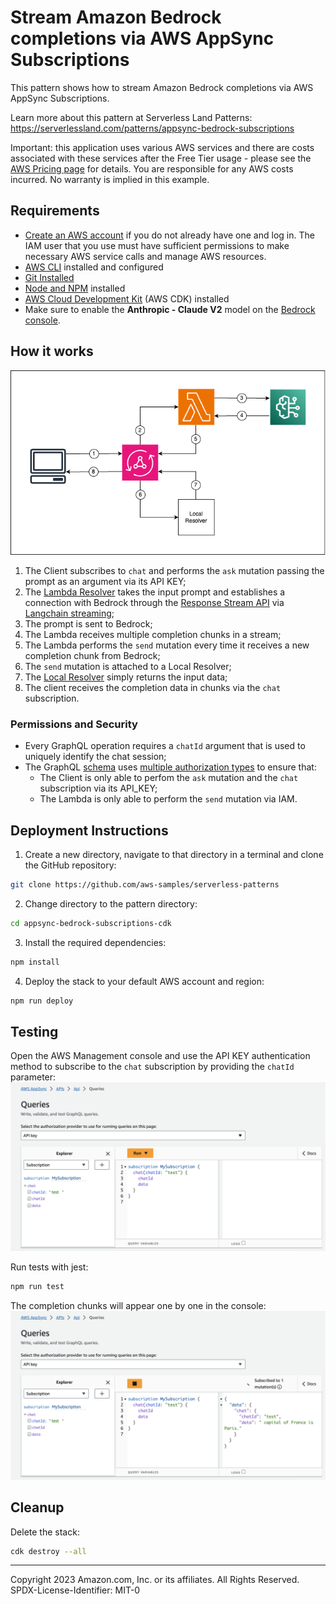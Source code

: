 # Stream Amazon Bedrock completions via AWS AppSync Subscriptions

This pattern shows how to stream Amazon Bedrock completions via AWS AppSync Subscriptions.

Learn more about this pattern at Serverless Land Patterns: https://serverlessland.com/patterns/appsync-bedrock-subscriptions

Important: this application uses various AWS services and there are costs associated with these services after the Free Tier usage - please see the [AWS Pricing page](https://aws.amazon.com/pricing/) for details. You are responsible for any AWS costs incurred. No warranty is implied in this example.


## Requirements
* [Create an AWS account](https://portal.aws.amazon.com/gp/aws/developer/registration/index.html) if you do not already have one and log in. The IAM user that you use must have sufficient permissions to make necessary AWS service calls and manage AWS resources.
* [AWS CLI](https://docs.aws.amazon.com/cli/latest/userguide/install-cliv2.html) installed and configured
* [Git Installed](https://git-scm.com/book/en/v2/Getting-Started-Installing-Git)
* [Node and NPM](https://nodejs.org/en/download/) installed
* [AWS Cloud Development Kit](https://docs.aws.amazon.com/cdk/v2/guide/cli.html) (AWS CDK) installed
* Make sure to enable the **Anthropic - Claude V2** model on the [Bedrock console](https://console.aws.amazon.com/bedrock/home#/modelaccess).


## How it works
![diagram](assets/diagram.png)
1. The Client subscribes to `chat` and performs the `ask` mutation passing the prompt as an argument via its API KEY;
2. The [Lambda Resolver](src/ask.ts) takes the input prompt and establishes a connection with Bedrock through the [Response Stream API](https://docs.aws.amazon.com/bedrock/latest/APIReference/API_runtime_InvokeModelWithResponseStream.html) via [Langchain streaming](https://js.langchain.com/docs/modules/model_io/models/chat/how_to/streaming);
3. The prompt is sent to Bedrock;
4. The Lambda receives multiple completion chunks in a stream;
5. The Lambda performs the `send` mutation every time it receives a new completion chunk from Bedrock;
6. The `send` mutation is attached to a Local Resolver;
7. The [Local Resolver](src/send.js) simply returns the input data;
8. The client receives the completion data in chunks via the `chat` subscription.


### Permissions and Security
* Every GraphQL operation requires a `chatId` argument that is used to uniquely identify the chat session;
* The GraphQL [schema](src/schema.gql) uses [multiple authorization types](https://aws.amazon.com/blogs/mobile/using-multiple-authorization-types-with-aws-appsync-graphql-apis/) to ensure that:
  * The Client is only able to perfom the `ask` mutation and the `chat` subscription via its API_KEY;
  * The Lambda is only able to perform the `send` mutation via IAM.



## Deployment Instructions

1. Create a new directory, navigate to that directory in a terminal and clone the GitHub repository:
```sh
git clone https://github.com/aws-samples/serverless-patterns
```
2. Change directory to the pattern directory:
```sh
cd appsync-bedrock-subscriptions-cdk
```
3. Install the required dependencies:
```sh
npm install
```
4. Deploy the stack to your default AWS account and region:
```sh
npm run deploy
```

## Testing
Open the AWS Management console and use the API KEY authentication method to subscribe to the `chat` subscription by providing the `chatId` parameter:
![Subscription-before](assets/subscription-before.png)

Run tests with jest:
```sh
npm run test
```

The completion chunks will appear one by one in the console:
![Subsription-after](assets/subscription-after.png)

## Cleanup
 
Delete the stack:
```sh
cdk destroy --all
```
----
Copyright 2023 Amazon.com, Inc. or its affiliates. All Rights Reserved.
SPDX-License-Identifier: MIT-0
